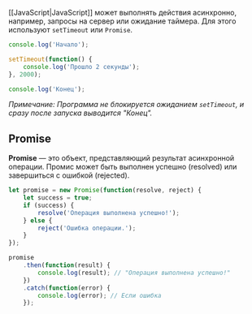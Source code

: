 [[JavaScript|JavaScript]] может выполнять действия асинхронно, например, запросы на сервер или ожидание таймера. Для этого используют `setTimeout` или `Promise`.

```JavaScript
console.log('Начало');

setTimeout(function() {
	console.log('Прошло 2 секунды');
}, 2000);

console.log('Конец');
```

*Примечание: Программа не блокируется ожиданием `setTimeout`, и сразу после запуска выводится "Конец".*

## Promise

**Promise** — это объект, представляющий результат асинхронной операции. Промис может быть выполнен успешно (resolved) или завершиться с ошибкой (rejected).

```JavaScript
let promise = new Promise(function(resolve, reject) {
	let success = true;
	if (success) {
		resolve('Операция выполнена успешно!');
	} else {
		reject('Ошибка операции.');
	}
});

promise
	.then(function(result) {
		console.log(result); // "Операция выполнена успешно!"
	})
	.catch(function(error) {
		console.log(error); // Если ошибка
	});

```